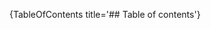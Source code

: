 [//]: # (This file was generated from: doc/templates/Home.mdt using the documentation_builder package on: 2021-09-01 12:59:47.826655.)
{TableOfContents title='## Table of contents'}